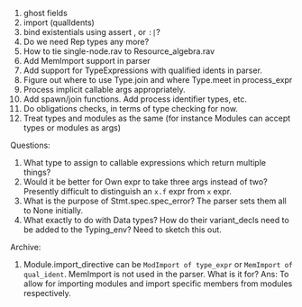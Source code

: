 1. ghost fields
2. import (qualIdents)
3. bind existentials using assert , or `:|`?
4. Do we need Rep types any more?
5. How to tie single-node.rav to Resource_algebra.rav
6. Add MemImport support in parser
7. Add support for TypeExpressions with qualified idents in parser.
8. Figure out where to use Type.join and where Type.meet in process_expr
9. Process implicit callable args appropriately.
10. Add spawn/join functions. Add process identifier types, etc.
11. Do obligations checks, in terms of type checking for now.
12. Treat types and modules as the same (for instance Modules can accept types or modules as args)


Questions:
1. What type to assign to callable expressions which return multiple things?
2. Would it be better for Own expr to take three args instead of two? Presently difficult to distinguish an `x.f` expr from `x` expr.
3. What is the purpose of Stmt.spec.spec_error? The parser sets them all to None initially.
4. What exactly to do with Data types? How do their variant_decls need to be added to the Typing_env? Need to sketch this out.

Archive:
1. Module.import_directive can be `ModImport of type_expr` or `MemImport of qual_ident`. MemImport is not used in the parser. What is it for?
Ans: To allow for importing modules and import specific members from modules respectively.